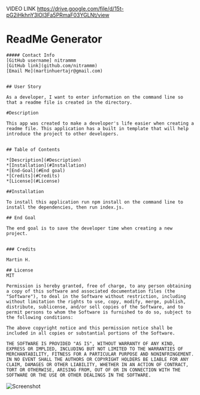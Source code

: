 VIDEO LINK
https://drive.google.com/file/d/15t-pG2iHkhnY3lOl3Fa5PRmaF03YGLNt/view

# ReadMe Generator
    ##### Contact Info
    [GitHub username] nitrammm 
    [GitHub link](github.com/nitrammm)
    [Email Me](martinhuertajr@gmail.com) 

        
    ## User Story

    As a developer, I want to enter information on the command line so that a readme file is created in the directory.

    #Description

    This app was created to make a developer's life easier when creating a readme file. This application has a built in template that will help introduce the project to other developers.
    

    ## Table of Contents

    *[Description](#Description)
    *[Installation](#Installation)
    *[End-Goal](#End goal)
    *[Credits](#Credits)
    *[License](#License)

    ##Installation

    To install this application run npm install on the command line to install the dependencies, then run index.js.

    ## End Goal

    The end goal is to save the developer time when creating a new project.


    ### Credits

    Martin H.

    ## License
    MIT

    Permission is hereby granted, free of charge, to any person obtaining a copy of this software and associated documentation files (the "Software"), to deal in the Software without restriction, including without limitation the rights to use, copy, modify, merge, publish, distribute, sublicense, and/or sell copies of the Software, and to permit persons to whom the Software is furnished to do so, subject to the following conditions:
    
    The above copyright notice and this permission notice shall be included in all copies or substantial portions of the Software.
    
    THE SOFTWARE IS PROVIDED "AS IS", WITHOUT WARRANTY OF ANY KIND, EXPRESS OR IMPLIED, INCLUDING BUT NOT LIMITED TO THE WARRANTIES OF MERCHANTABILITY, FITNESS FOR A PARTICULAR PURPOSE AND NONINFRINGEMENT. IN NO EVENT SHALL THE AUTHORS OR COPYRIGHT HOLDERS BE LIABLE FOR ANY CLAIM, DAMAGES OR OTHER LIABILITY, WHETHER IN AN ACTION OF CONTRACT, TORT OR OTHERWISE, ARISING FROM, OUT OF OR IN CONNECTION WITH THE SOFTWARE OR THE USE OR OTHER DEALINGS IN THE SOFTWARE.

![Screenshot](https://user-images.githubusercontent.com/109441438/194218837-9040a6b8-bb47-42ac-aae4-9afe4cd71738.png)
